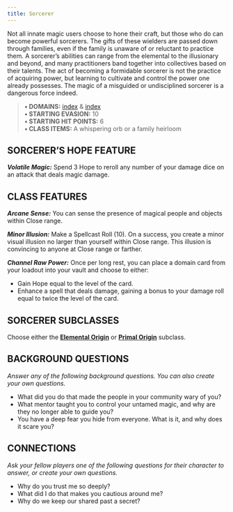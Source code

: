 ```yaml
---
title: Sorcerer
---
```



Not all innate magic users choose to hone their craft, but those who do can become powerful sorcerers. The gifts of these wielders are passed down through families, even if the family is unaware of or reluctant to practice them. A sorcerer’s abilities can range from the elemental to the illusionary and beyond, and many practitioners band together into collectives based on their talents. The act of becoming a formidable sorcerer is not the practice of acquiring power, but learning to cultivate and control the power one already possesses. The magic of a misguided or undisciplined sorcerer is a dangerous force indeed.

> **• DOMAINS:** [index](Character%20Options/Abilities/Arcana/index.md) & [index](Character%20Options/Abilities/Midnight/index.md)  
> **• STARTING EVASION:** 10  
> **• STARTING HIT POINTS:** 6  
> **• CLASS ITEMS:** A whispering orb or a family heirloom

## SORCERER’S HOPE FEATURE

***Volatile Magic:*** Spend 3 Hope to reroll any number of your damage dice on an attack that deals magic damage.

## CLASS FEATURES

***Arcane Sense:*** You can sense the presence of magical people and objects within Close range.

***Minor Illusion:*** Make a Spellcast Roll (10). On a success, you create a minor visual illusion no larger than yourself within Close range. This illusion is convincing to anyone at Close range or farther.

***Channel Raw Power:*** Once per long rest, you can place a domain card from your loadout into your vault and choose to either:

- Gain Hope equal to the level of the card.
- Enhance a spell that deals damage, gaining a bonus to your damage roll equal to twice the level of the card.

## SORCERER SUBCLASSES

Choose either the **[Elemental Origin](Elemental%20Origin.md)** or **[Primal Origin](Primal%20Origin.md)** subclass.

## BACKGROUND QUESTIONS

*Answer any of the following background questions. You can also create your own questions.*

- What did you do that made the people in your community wary of you?
- What mentor taught you to control your untamed magic, and why are they no longer able to guide you?
- You have a deep fear you hide from everyone. What is it, and why does it scare you?

## CONNECTIONS

*Ask your fellow players one of the following questions for their character to answer, or create your own questions.*

- Why do you trust me so deeply?
- What did I do that makes you cautious around me?
- Why do we keep our shared past a secret?
